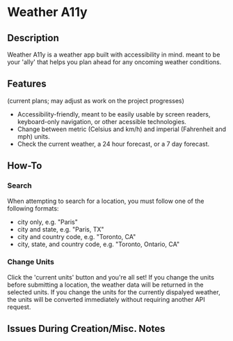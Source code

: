 # Weather A11y

## Description

Weather A11y is a weather app built with accessibility in mind. meant to be your 'ally' that helps you plan ahead for any oncoming weather conditions.

## Features

(current plans; may adjust as work on the project progresses)

- Accessibility-friendly, meant to be easily usable by screen readers, keyboard-only navigation, or other acessible technologies.
- Change between metric (Celsius and km/h) and imperial (Fahrenheit and mph) units.
- Check the current weather, a 24 hour forecast, or a 7 day forecast.

## How-To

### Search

When attempting to search for a location, you must follow one of the following formats:

- city only, e.g. "Paris"
- city and state, e.g. "Paris, TX"
- city and country code, e.g. "Toronto, CA"
- city, state, and country code, e.g. "Toronto, Ontario, CA"

### Change Units

Click the 'current units' button and you're all set! If you change the units before submitting a location, the weather data will be returned in the selected units. If you change the units for the currently dispalyed weather, the units will be converted immediately without requiring another API request.

## Issues During Creation/Misc. Notes
